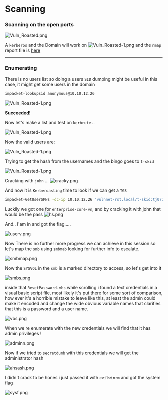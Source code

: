 
# Scanning

### Scanning on the open ports

![Vuln_Roasted.png](../../files/photos/srv/Vuln_Roasted.png)

A `kerberos` and the Domain will work on 
![Vuln_Roasted-1.png](../../files/photos/srv/Vuln_Roasted-1.png)
 and the `nmap` report file is [here](nmap.txt)

---

### Enumerating 

There is no users list so doing a users `SID` dumping might be useful in this case, it might get some users in the domain

```bash
impacket-lookupsid anonymous@10.10.12.26 
```

![Vuln_Roasted-1.png](../../files/photos/srv/users.png)

**Succeeded!**

Now let's make a list and test on `kerbrute` ..

![Vuln_Roasted-1.png](../../files/photos/srv/test.png)

Now the valid users are:

![Vuln_Roasted-1.png](../../files/photos/srv/validy.png)

Trying to get the hash from the usernames and the bingo goes to `t-skid`

![Vuln_Roasted-1.png](../../files/photos/srv/hashy.png)

Cracking with `john` ...
![cracky.png](../../files/photos/srv/cracky.png)

And now it is `Kerberoasting` time to look if we can get a `TGS`
```bash
impacket-GetUserSPNs -dc-ip 10.10.12.26 'vulnnet-rst.local/t-skid:tj072889*' -outputfile khash
```

Luckily we got one for `enterprise-core-vn`, and by cracking it with john that would be the pass
 ![hs.png](../../files/photos/srv/hs.png)

And.. I'am in and got the flag.....

![userv.png](../../files/photos/srv/userv.png)

Now There is no further more progress we can achieve in this session so let's map the `smb` using `smbmab` looking for further info to escalate.

![smbmap.png](../../files/photos/srv/smbmap.png)

Now the `SYSVOL` in the `smb` is a marked directory to access, so let's get into it

![smbs.png](../../files/photos/srv/smbs.png)

inside that `ResetPassword.vbs` while scrolling i found a text credentials in a visual basic script file, most likely it's put there for some sort of comparison, how ever it's a horrible mistake to leave like this, at least the admin could make it encoded and change the wide obvious variable names that clarifies that this is a password and a user name.

![vbs.png](../../files/photos/srv/vbs.png)

When we re enumerate with the new credentials we will find that it has admin privileges !

![adminn.png](../../files/photos/srv/adminn.png)

Now if we tried to `secretdumb` with this credentials we will get the administrator hash 

![ahsash.png](../../files/photos/srv/ahsash.png)

I didn't crack to be hones i just passed it with `evilwinrm` and got the system flag

![sysf.png](../../files/photos/srv/sysf.png)